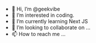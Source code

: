 - 👋 Hi, I’m @geekvibe
- 👀 I’m interested in coding.
- 🌱 I’m currently learning Next JS
- 💞️ I’m looking to collaborate on ...
- 📫 How to reach me ...

<!---
geekvibe/geekvibe is a ✨ special ✨ repository because its `README.md` (this file) appears on your GitHub profile.
You can click the Preview link to take a look at your changes.
--->
